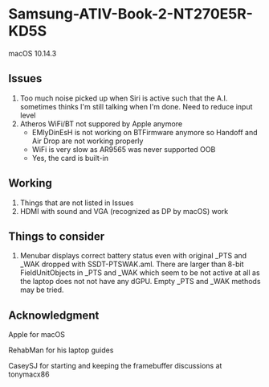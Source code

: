 # Samsung-ATIV-Book-2-NT270E5R-KD5S
macOS 10.14.3
## Issues
1. Too much noise picked up when Siri is active such that the A.I. sometimes thinks I'm still talking when I'm done. Need to reduce input level
2. Atheros WiFi/BT not suppored by Apple anymore
    - EMlyDinEsH is not working on BTFirmware anymore so Handoff and Air Drop are not working properly
    - WiFi is very slow as AR9565 was never supported OOB
    - Yes, the card is built-in
## Working
1. Things that are not listed in Issues
2. HDMI with sound and VGA (recognized as DP by macOS) work
## Things to consider
1. Menubar displays correct battery status even with original _PTS and _WAK dropped with SSDT-PTSWAK.aml. There are larger than 8-bit FieldUnitObjects in _PTS and _WAK which seem to be not active at all as the laptop does not not have any dGPU. Empty _PTS and _WAK methods may be tried.
## Acknowledgment
Apple for macOS

RehabMan for his laptop guides

CaseySJ for starting and keeping the framebuffer discussions at tonymacx86
